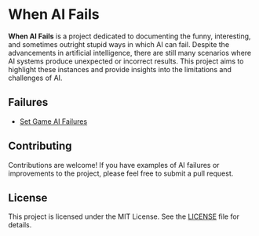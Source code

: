 # When AI Fails

**When AI Fails** is a project dedicated to documenting the funny, interesting, and sometimes outright stupid ways in which AI can fail. Despite the advancements in artificial intelligence, there are still many scenarios where AI systems produce unexpected or incorrect results. This project aims to highlight these instances and provide insights into the limitations and challenges of AI.

## Failures

- [Set Game AI Failures](playing-set/README.md)

## Contributing

Contributions are welcome! If you have examples of AI failures or improvements to the project, please feel free to submit a pull request.

## License

This project is licensed under the MIT License. See the [LICENSE](LICENSE) file for details.
